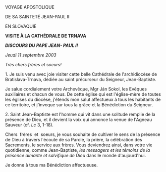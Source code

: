 VOYAGE APOSTOLIQUE

DE SA SAINTETÉ JEAN-PAUL II

EN SLOVAQUIE

**VISITE À LA CATHÉDRALE DE TRNAVA**

***DISCOURS DU PAPE JEAN- PAUL II***

*Jeudi 11 septembre 2003*

*Très chers frères et soeurs!*

1. Je suis venu avec joie visiter cette belle Cathédrale de l'archidiocèse de Bratislava-Trnava, dédiée au saint précurseur du Seigneur, Jean-Baptiste.

Je salue cordialement votre Archevêque, Mgr Ján Sokol, les Evêques auxiliaires et chacun de vous. De cette église qui est l'église-mère de toutes les églises du diocèse, j'étends mon salut affectueux à tous les habitants de ce territoire, et j'invoque sur tous la grâce et la Bénédiction du Seigneur.

2. Saint Jean-Baptiste est l'homme qui vit dans une solitude remplie de la présence de Dieu, et il devient la voix qui annonce la venue de l'Agneau Sauveur (cf. *Lc* 3, 1-18).

Chers  frères  et  soeurs, je vous souhaite de cultiver le sens de la présence de Dieu à travers l'écoute de sa Parole, la prière, la célébration des Sacrements, le service aux frères. Vous deviendrez ainsi, dans votre vie quotidienne, comme Jean-Baptiste, *les messagers et les témoins de la présence aimante et salvifique de Dieu* dans le monde d'aujourd'hui.

Je donne à tous ma Bénédiction affectueuse.